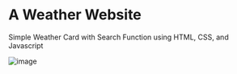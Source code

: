# A Weather Website
Simple Weather Card with Search Function using HTML, CSS, and Javascript

![image](https://github.com/user-attachments/assets/73d3defb-70de-4a5a-957f-42118e9191c5)

